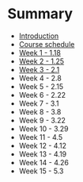 # Summary

* [Introduction](README.md)
* [Course schedule](course-schedule.md)
* [Week 1 - 1.18](week-1-118.md)
* [Week 2 - 1.25](week-2---125.md)
* [Week 3 - 2.1](week-3---21.md)
* Week 4 - 2.8
* Week 5 - 2.15
* Week 6 - 2.22
* Week 7 - 3.1
* Week 8 - 3.8
* Week 9 - 3.22
* Week 10 - 3.29
* Week 11 - 4.5
* Week 12 - 4.12
* Week 13 - 4.19
* Week 14 - 4.26
* Week 15 - 5.3

